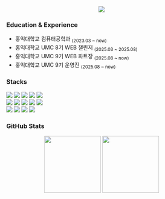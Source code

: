 <div align="center">
  <img src="https://capsule-render.vercel.app/api?type=venom&color=0:b3ecff,50:5ecbff,100:0099ff&height=170&section=header&text=Yumin&fontSize=38&fontColor=ffffff"/>
</div>

### Education & Experience
<ul>
  <li>홍익대학교 컴퓨터공학과 <sub>(2023.03 ~ now)</sub></li>
  <li>홍익대학교 UMC 8기 WEB 챌린저 <sub>(2025.03 ~ 2025.08)</sub></li>
  <li>홍익대학교 UMC 9기 WEB 파트장 <sub>(2025.08 ~ now)</sub></li>
  <li>홍익대학교 UMC 9기 운영진 <sub>(2025.08 ~ now)</sub></li>
</ul>

### Stacks
<div>
  <img src="https://img.shields.io/badge/html5-E34F26?style=flat&logo=html5&logoColor=white"/>
  <img src="https://img.shields.io/badge/css-663399?style=flat&logo=css&logoColor=white"/>
  <img src="https://img.shields.io/badge/styledcomponents-DB7093?style=flat&logo=styledcomponents&logoColor=white"/>
  <img src="https://img.shields.io/badge/tailwindcss-06B6D4?style=flat&logo=tailwindcss&logoColor=white"/>
  <img src="https://img.shields.io/badge/react-61DAFB?style=flat&logo=react&logoColor=white"/>
    <br>
  <img src="https://img.shields.io/badge/javascript-F7DF1E?style=flat&logo=javascript&logoColor=white"/>
  <img src="https://img.shields.io/badge/typescript-3178C6?style=flat&logo=typescript&logoColor=white"/>
  <img src="https://img.shields.io/badge/c-A8B9CC?style=flat&logo=c&logoColor=white"/>
  <img src="https://img.shields.io/badge/c++-00599C?style=flat&logo=cplusplus&logoColor=white"/>
  <img src="https://img.shields.io/badge/python-3776AB?style=flat&logo=python&logoColor=white"/>
    <br>
  <img src="https://img.shields.io/badge/npm-CB3837?style=flat&logo=npm&logoColor=white"/>
  <img src="https://img.shields.io/badge/notion-000000?style=flat&logo=notion&logoColor=white"/>
  <img src="https://img.shields.io/badge/git-F05032?style=flat&logo=git&logoColor=white"/>
  <img src="https://img.shields.io/badge/github-181717?style=flat&logo=github&logoColor=white"/>
</div>

### GitHub Stats  
<p align="center">
<img src="https://github-readme-stats.vercel.app/api?username=waldls&show_icons=true&hide_title=true&count_private=true&bg_color=00000000&title_color=4b77be&text_color=4b4b4b&icon_color=4b77be" height="150" />
<img src="https://github-readme-stats.vercel.app/api/top-langs/?username=waldls&layout=compact&hide_title=true&bg_color=00000000&title_color=4b77be&text_color=4b4b4b" height="150" />
</p>
